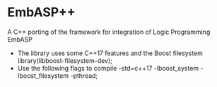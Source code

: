# EmbASP++
A C++ porting of the framework for integration of Logic Programming EmbASP

- The library uses some C++17 features and the Boost filesystem library(libboost-filesystem-dev); 
- Use the following flags to compile -std=c++17 -lboost_system -lboost_filesystem -pthread;
